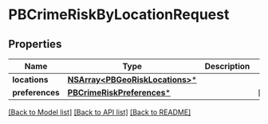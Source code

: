 # PBCrimeRiskByLocationRequest

## Properties
Name | Type | Description | Notes
------------ | ------------- | ------------- | -------------
**locations** | [**NSArray&lt;PBGeoRiskLocations&gt;***](PBGeoRiskLocations.md) |  | 
**preferences** | [**PBCrimeRiskPreferences***](PBCrimeRiskPreferences.md) |  | [optional] 

[[Back to Model list]](../README.md#documentation-for-models) [[Back to API list]](../README.md#documentation-for-api-endpoints) [[Back to README]](../README.md)


